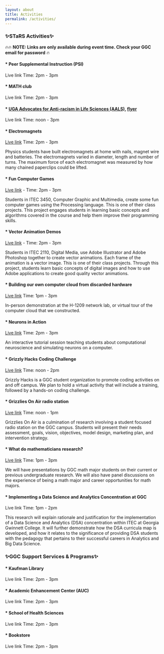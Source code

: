 ```yaml
---
layout: about
title: Activities
permalink: /activities/
---
```


<h3>✨STaRS Activities✨</h3>

🔥🔥 **NOTE: Links are only available during event time. Check your GGC email for password** 🔥
   
#### * Peer Supplemental Instruction (PSI) 
Live link Time: 2pm - 3pm
#### * MATH club 
Live link Time: 2pm - 3pm
#### * [UGA Advocates for Anti-racism in Life Sciences (AALS)](https://aarlifesci.wixsite.com/website), [flyer](/stars2021/images/AARLS-flyer.pdf) 
Live link Time: noon - 3pm
#### * Electromagnets 
[Live link](https://ggc-edu.zoom.us/j/91518743074) Time: 2pm - 3pm

Physics students have built electromagnets at home with nails, magnet wire and batteries.   The electromagnets varied in diameter, length and number of turns.  The maximum force of each electromagnet was measured by how many chained paperclips could be lifted.
#### * Fun Computer Games 
[Live link](https://ggc-edu.zoom.us/j/99038516176) - Time: 2pm - 3pm

Students in ITEC 3450, Computer Graphic and Multimedia, create some fun computer games using the Processing language. This is one of their class projects. This project engages students in learning basic concepts and algorithms covered in the course and help them improve their programming skills.
#### * Vector Animation Demos 
[Live link](https://ggc-edu.zoom.us/j/95078075830) - Time: 2pm - 3pm

Students in ITEC 2110, Digital Media, use Adobe Illustrator and Adobe Photoshop together to create vector animations. Each frame of the animation is a vector image. This is one of their class projects. Through this project, students learn basic concepts of digital images and how to use Adobe applications to create good quality vector animations.
#### * Building our own computer cloud from discarded hardware 
[Live link](https://ggc-edu.zoom.us/j/98549416111) Time: 1pm - 3pm

In-person demonstration at the H-1209 network lab, or virtual tour of the computer cloud that we constructed.
#### * Neurons in Action 
[Live link](https://ggc-edu.zoom.us/j/96010540764) Time: 2pm - 3pm

An interactive tutorial session teaching students about computational neuroscience and simulating neurons on a computer.
#### * Grizzly Hacks Coding Challenge 
[Live link](https://ggc-edu.zoom.us/j/96375517014) Time: noon - 2pm 

Grizzly Hacks is a GGC student organization to promote coding activities on and off campus. We plan to hold a virtual activity that will include a training, followed by a hands-on coding challenge.
#### * Grizzlies On Air radio station 
[Live link](https://ggc-edu.zoom.us/j/98391331527) Time: noon - 1pm

Grizzlies On Air is a culmination of research involving a student focused radio station on the GGC campus.  Students will present their needs assessment, goals, vision, objectives, model design, marketing plan, and intervention strategy.
#### * What do mathematicians research? 
[Live link](https://ggc-edu.zoom.us/j/93110947932) Time: 1pm - 3pm 

We will have presentations by GGC math major students on their current or previous undergraduate research. We will also have panel discussions on the experience of being a math major and career opportunities for math majors.
#### * Implementing a Data Science and Analytics Concentration at GGC  
Live link Time: 1pm - 2pm

This research will explain rationale and justification for the implementation of  a Data Science and Analytics (DSA) concentration within ITEC at Georgia Gwinnett College. It will further demonstrate how the DSA  curricula map is developed, and how it relates to the significance of providing DSA students with the pedagogy that pertains to their successful careers in Analytics and Big Data Science.

<h3>✨GGC Support Services & Programs✨</h3>

#### * Kaufman Library 
Live link Time: 2pm - 3pm

#### * Academic Enhancement Center (AUC)
Live link Time: 2pm - 3pm

#### * School of Health Sciences 
Live link Time: 2pm - 3pm

#### * Bookstore 
Live link Time: 2pm - 3pm


